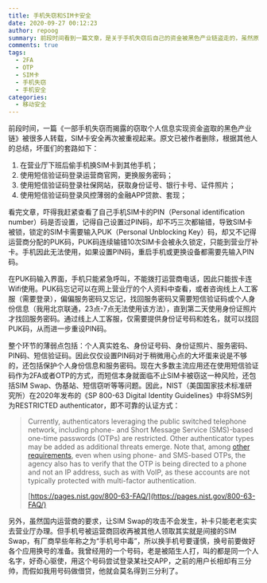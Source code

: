 ```yaml
---
title: 手机失窃和SIM卡安全
date: 2020-09-27 00:12:23
author: repoog
summary: 前段时间看到一篇文章，是关于手机失窃后自己的资金被黑色产业链盗走的，虽然原文已经被删除，但可以反应除移动安全或者手机安全方面普通人应当注意到的安全风险。本文进一步探究了SIM卡安全的相关问题，并亲身实践发现结合社工手段，即便设置SIM卡密码也依然存在巨大的风险。
comments: true
tags:
  - 2FA
  - OTP
  - SIM卡
  - 手机失窃
  - 手机安全
categories:
  - 移动安全
---
```


前段时间，一篇《一部手机失窃而揭露的窃取个人信息实现资金盗取的黑色产业链》被很多人转载，SIM卡安全再次被重视起来。原文已被作者删除，根据其他人的总结，坏蛋们的套路如下：

1. 在营业厅下班后偷手机换SIM卡到其他手机；
2. 使用短信验证码登录运营商官网，更换服务密码；
3. 使用短信验证码登录社保网站，获取身份证号、银行卡号、证件照片；
4. 使用短信验证码登录风控薄弱的金融APP贷款、套现；

看完文章，吓得我赶紧查看了自己手机SIM卡的PIN（Personal identification number）码是否设置，记得自己设置过PIN码，却不巧三次都输错，导致SIM卡被锁，锁定的SIM卡需要输入PUK（Personal Unblocking Key）码，却又不记得运营商分配的PUK码，PUK码连续输错10次SIM卡会被永久锁定，只能到营业厅补卡。手机因此无法使用，如果设置PIN码，重启手机或更换设备都需要先输入PIN码。

在PUK码输入界面，手机只能紧急呼叫，不能拨打运营商电话，因此只能拔卡连Wifi使用。PUK码忘记可以在网上营业厅的个人资料中查看，或者咨询线上人工客服（需要登录），偏偏服务密码又忘记，找回服务密码又需要短信验证码或个人身份信息（我用北京联通，23点-7点无法使用该方法），直到第二天使用身份证照片才找回服务密码。通过线上人工客服，仅需要提供身份证号码和姓名，就可以找回PUK码，从而进一步重设PIN码。

整个环节的薄弱点包括：个人真实姓名、身份证号码、身份证照片、服务密码、PIN码、短信验证码。因此仅仅设置PIN码对于稍微用心点的大坏蛋来说是不够的，还包括保护个人身份信息和服务密码。现在大多数主流应用还在使用短信验证码作为2FA或者OTP的方式，而短信本身就面临不止SIM卡被窃这一种风险，还包括SIM Swap、伪基站、短信窃听等等问题。因此，NIST（美国国家技术标准研究所）在2020年发布的《SP 800-63 Digital Identity Guidelines》中将SMS列为RESTRICTED authenticator，即不可靠的认证方式：

> Currently, authenticators leveraging the public switched telephone network, including phone- and Short Message Service (SMS)-based one-time passwords (OTPs) are restricted. Other authenticator types may be added as additional threats emerge. Note that, among [other requirements](https://pages.nist.gov/800-63-3/sp800-63b.html#pstnOOB), even when using phone- and SMS-based OTPs, the agency also has to verify that the OTP is being directed to a phone and not an IP address, such as with VoIP, as these accounts are not typically protected with multi-factor authentication.
> 
> [https://pages.nist.gov/800-63-FAQ/](https://pages.nist.gov/800-63-FAQ/)

另外，虽然国内运营商的要求，让SIM Swap的攻击不会发生，补卡只能老老实实去营业厅办理。但手机号被运营商回收再被其他人领取其实就是间接的SIM Swap，有厂商早些年称之为“手机号中毒”，所以换手机号要谨慎，换号前要做好各个应用换号的准备。我曾经用的一个号码，老是被陌生人打，叫的都是同一个人名字，好奇心驱使，用这个号码尝试登录某社交APP，之前的用户长相却有三分帅，而假如我用号码做借贷，他就会莫名得到三分利了。